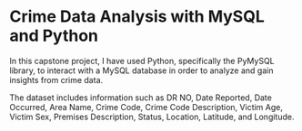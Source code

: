 # Crime Data Analysis with MySQL and Python

In this capstone project, I have used Python, specifically the PyMySQL library, to interact with a MySQL database in order to analyze and gain insights from crime data.

The dataset includes information such as DR NO, Date Reported, Date Occurred, Area Name, Crime Code, Crime Code Description, Victim Age, Victim Sex, Premises Description, Status, Location, Latitude, and Longitude.

